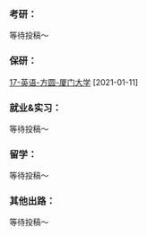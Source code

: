### 考研：

等待投稿～

### 保研：

[17-英语-方圆-厦门大学](升学就业/外语学院/17-英语-方圆.md) [2021-01-11]

### 就业&实习：

等待投稿～

### 留学：

等待投稿～

### 其他出路：

等待投稿～
